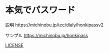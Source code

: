 本気でパスワード
==========

説明 https://michinobu.jp/tec/dialy/honkipassv2

サンプル https://michinobu.jp/honkipass

[LICENSE](LICENSE)
